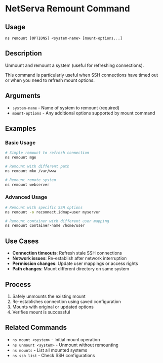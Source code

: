 # NetServa Remount Command

## Usage
```
ns remount [OPTIONS] <system-name> [mount-options...]
```

## Description
Unmount and remount a system (useful for refreshing connections).

This command is particularly useful when SSH connections have timed out or when you need to refresh mount options.

## Arguments
- `system-name` - Name of system to remount (required)
- `mount-options` - Any additional options supported by mount command

## Examples

### Basic Usage
```bash
# Simple remount to refresh connection
ns remount mgo

# Remount with different path
ns remount mko /var/www

# Remount remote system
ns remount webserver
```

### Advanced Usage
```bash
# Remount with specific SSH options
ns remount -o reconnect,idmap=user myserver

# Remount container with different user mapping
ns remount container-name /home/user
```

## Use Cases

- **Connection timeouts**: Refresh stale SSH connections
- **Network issues**: Re-establish after network interruption
- **Permission changes**: Update user mappings or access rights
- **Path changes**: Mount different directory on same system

## Process
1. Safely unmounts the existing mount
2. Re-establishes connection using saved configuration
3. Mounts with original or updated options
4. Verifies mount is successful

## Related Commands
- `ns mount <system>` - Initial mount operation
- `ns unmount <system>` - Unmount without remounting
- `ns mounts` - List all mounted systems
- `ns ssh list` - Check SSH configurations